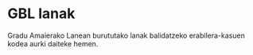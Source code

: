 # GBL lanak
Gradu Amaierako Lanean burututako lanak balidatzeko erabilera-kasuen kodea aurki daiteke hemen.
